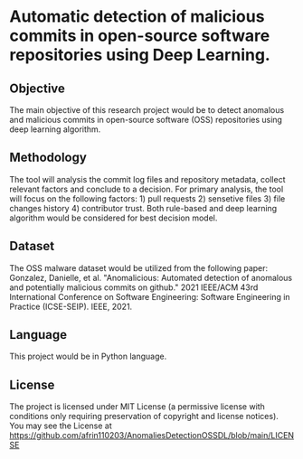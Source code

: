 # Automatic detection of malicious commits in open-source software repositories using Deep Learning. 
## Objective
The main objective of this research project would be to detect anomalous and malicious commits in open-source software (OSS) repositories using deep learning algorithm.
## Methodology
The tool will analysis the  commit log files and repository metadata, collect relevant factors and conclude to a decision. For primary analysis, the tool will focus on the following factors: 1) pull requests 2) sensetive files 3) file changes history 4) contributor trust. Both rule-based and deep learning algorithm would be considered for best decision model.
## Dataset
The OSS malware dataset would be utilized from the following paper: Gonzalez, Danielle, et al. "Anomalicious: Automated detection of anomalous and potentially malicious commits on github." 2021 IEEE/ACM 43rd International Conference on Software Engineering: Software Engineering in Practice (ICSE-SEIP). IEEE, 2021.
## Language 
This project would be in Python language.
## License
The project is licensed under MIT License (a permissive license with conditions only requiring preservation of copyright and license notices).
You may see the License at https://github.com/afrin110203/AnomaliesDetectionOSSDL/blob/main/LICENSE
 


